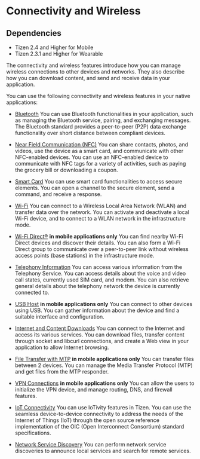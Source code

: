 # Connectivity and Wireless
## Dependencies
- Tizen 2.4 and Higher for Mobile
- Tizen 2.3.1 and Higher for Wearable

The connectivity and wireless features introduce how you can manage wireless connections to other devices and networks. They also describe how you can download content, and send and receive data in your application.

You can use the following connectivity and wireless features in your native applications:

- [Bluetooth](bluetooth-n.md)
You can use Bluetooth functionalities in your application, such as managing the Bluetooth service, pairing, and exchanging messages. The Bluetooth standard provides a peer-to-peer (P2P) data exchange functionality over short distance between compliant devices.

- [Near Field Communication (NFC)](nfc-n.md)
You can share contacts, photos, and videos, use the device as a smart card, and communicate with other NFC-enabled devices. You can use an NFC-enabled device to communicate with NFC tags for a variety of activities, such as paying the grocery bill or downloading a coupon.

- [Smart Card](smartcard-n.md)
You can use smart card functionalities to access secure elements. You can open a channel to the secure element, send a command, and receive a response.

- [Wi-Fi](wifi-n.md)
You can connect to a Wireless Local Area Network (WLAN) and transfer data over the network. You can activate and deactivate a local Wi-Fi device, and to connect to a WLAN network in the infrastructure mode.

- [Wi-Fi Direct&reg;](wifi-direct-n.md) **in mobile applications only**
You can find nearby Wi-Fi Direct devices and discover their details. You can also form a Wi-Fi Direct group to communicate over a peer-to-peer link without wireless access points (base stations) in the infrastructure mode.

- [Telephony Information](telephony-n.md)
You can access various information from the Telephony Service. You can access details about the voice and video call states, currently used SIM card, and modem. You can also retrieve general details about the telephony network the device is currently connected to.

- [USB Host](usb-host-n.md) **in mobile applications only**
You can connect to other devices using USB. You can gather information about the device and find a suitable interface and configuration.

- [Internet and Content Downloads](internet-download-n.md)
You can connect to the Internet and access its various services. You can download files, transfer content through socket and libcurl connections, and create a Web view in your application to allow Internet browsing.

- [File Transfer with MTP](mtp-n.md) **in mobile applications only**
You can transfer files between 2 devices. You can manage the Media Transfer Protocol (MTP) and get files from the MTP responder.

- [VPN Connections](vpn-n.md) **in mobile applications only**
You can allow the users to initialize the VPN device, and manage routing, DNS, and firewall features.

- [IoT Connectivity](iotcon-n.md)
You can use IoTivity features in Tizen. You can use the seamless device-to-device connectivity to address the needs of the Internet of Things (IoT) through the open source reference implementation of the OIC (Open Interconnect Consortium) standard specifications.

- [Network Service Discovery](nsd-n.md)
You can perform network service discoveries to announce local services and search for remote services.